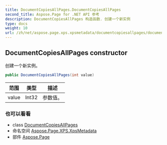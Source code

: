 ```yaml
---
title: DocumentCopiesAllPages.DocumentCopiesAllPages
second_title: Aspose.Page for .NET API 参考
description: DocumentCopiesAllPages 构造函数. 创建一个新实例
type: docs
weight: 10
url: /zh/net/aspose.page.xps.xpsmetadata/documentcopiesallpages/documentcopiesallpages/
---
```

## DocumentCopiesAllPages constructor

创建一个新实例。

```csharp
public DocumentCopiesAllPages(int value)
```

| 范围 | 类型 | 描述 |
| --- | --- | --- |
| value | Int32 | 参数值。 |

### 也可以看看

* class [DocumentCopiesAllPages](../)
* 命名空间 [Aspose.Page.XPS.XpsMetadata](../../documentcopiesallpages/)
* 部件 [Aspose.Page](../../../)


